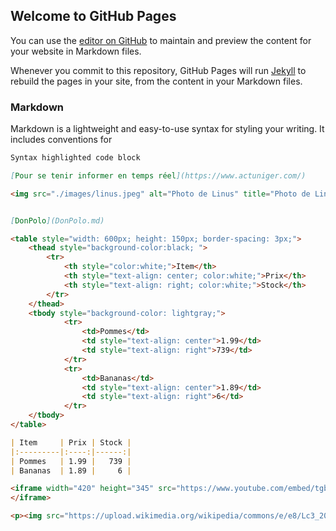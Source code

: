 ## Welcome to GitHub Pages

You can use the [editor on GitHub](https://github.com/your-username/your-repo/edit/gh-pages/index.md) to maintain and preview the content for your website in Markdown files.

Whenever you commit to this repository, GitHub Pages will run [Jekyll](https://jekyllrb.com/) to rebuild the pages in your site, from the content in your Markdown files.

### Markdown

Markdown is a lightweight and easy-to-use syntax for styling your writing. It includes conventions for

```markdown
Syntax highlighted code block

[Pour se tenir informer en temps réel](https://www.actuniger.com/)

<img src="./images/linus.jpeg" alt="Photo de Linus" title="Photo de Linus" />


[DonPolo](DonPolo.md)

<table style="width: 600px; height: 150px; border-spacing: 3px;">
    <thead style="background-color:black; ">
        <tr>
            <th style="color:white;">Item</th>
            <th style="text-align: center; color:white;">Prix</th>      
            <th style="text-align: right; color:white;">Stock</th>
        </tr>
    </thead>
    <tbody style="background-color: lightgray;">
            <tr>
                <td>Pommes</td>
                <td style="text-align: center">1.99</td>
                <td style="text-align: right">739</td>
            </tr>
            <tr>
                <td>Bananas</td>
                <td style="text-align: center">1.89</td>
                <td style="text-align: right">6</td>
            </tr>
    </tbody>
</table>

| Item     | Prix | Stock |
|:---------|:----:|------:|
| Pommes   | 1.99 |   739 |
| Bananas  | 1.89 |     6 |

<iframe width="420" height="345" src="https://www.youtube.com/embed/tgbNymZ7vqY">
</iframe>

<p><img src="https://upload.wikimedia.org/wikipedia/commons/e/e8/Lc3_2018_%28263682303%29_%28cropped%29.jpeg" alt="Image Linus" title="boum j'ai réussi" /></p>
